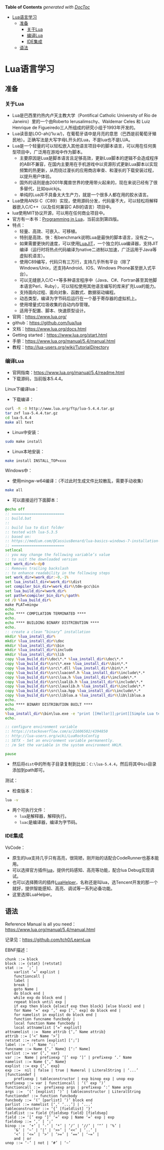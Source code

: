 <!-- START doctoc generated TOC please keep comment here to allow auto update -->
<!-- DON'T EDIT THIS SECTION, INSTEAD RE-RUN doctoc TO UPDATE -->
**Table of Contents**  *generated with [DocToc](https://github.com/thlorenz/doctoc)*

- [Lua语言学习](#lua%E8%AF%AD%E8%A8%80%E5%AD%A6%E4%B9%A0)
  - [准备](#%E5%87%86%E5%A4%87)
    - [关于Lua](#%E5%85%B3%E4%BA%8Elua)
    - [编译Lua](#%E7%BC%96%E8%AF%91lua)
    - [IDE集成](#ide%E9%9B%86%E6%88%90)
  - [语法](#%E8%AF%AD%E6%B3%95)

<!-- END doctoc generated TOC please keep comment here to allow auto update -->

# Lua语言学习

## 准备
### 关于Lua
- Lua是巴西里约热内卢天主教大学（Pontifical Catholic University of Rio de Janeiro）里的一个由Roberto Ierusalimschy、Waldemar Celes 和 Luiz Henrique de Figueiredo三人所组成的研究小组于1993年开发的。
- Lua读音是LOO-ah(/ˈluːə/)，在葡萄牙语中是月亮的意思（巴西是前葡萄牙殖民地）。正确写法是大写字母L开头的Lua，不是lua也不是LUA。
- Lua是一个轻量的可以轻松嵌入其他语言项目中的脚本语言，可以用在任何类型项目中，广泛用在游戏中作为脚本。
    - 主要原因是Lua是脚本语言且足够高效，更新Lua脚本的逻辑不会造成程序的ABI不兼容，在国内主要用在手机游戏中以资源形式更新Lua脚本以实现频繁的热更新，从而绕过漫长的应用商店审查、和漫长的下载安装过程，以提升用户体验。
    - 国外的话则是由2001年魔兽世界的使用带火起来的，现在来说已经有了很多替代，比如quickjs。
    - 单纯的Lua并不具备太大生产力，就是一个很多人都在用的胶水语言。
- Lua使用ANSI C（C89）实现，使用源码分发，代码量不大，可以轻松将解释器嵌入C/C++（以及任何兼容C ABI的语言）项目中。
- lua使用MIT协议开源，可以用在任何商业项目中。
- 官方有一本书：[Programming in Lua](https://www.lua.org/pil/)，当前出到第四版。
- 特点：
    - 轻量、高效、可嵌入、可移植。
    - 特别是高效、快：有benchmark说明Lua是最快的脚本语言，没有之一。
    - 如果需要更快的速度，可以使用[LuaJIT](https://luajit.org/)，一个独立的Lua编译器，支持JIT编译（运行时将热点代码编译为native二进制以加速，广泛运用于Java等虚拟机语言）。
    - 使用C89编写，代码只有三万行，支持几乎所有平台（除了Windows/Unix，还支持Android、IOS、Windows Phone甚至嵌入式平台）。
    - 可以无缝嵌入C/C++等多种语言程序中（Java、C#、Fortran甚至其他脚本语言Perl、Ruby），可以轻松使用其他语言编写的库来扩充Lua的能力。
    - 支持面向过程、面向对象、函数式、数据驱动编程。
    - 动态类型，编译为字节码后运行在一个基于寄存器的虚拟机上。
    - 使用增量式垃圾收集的自动内存管理。
    - 适用于配置、脚本、快速原型设计。
- 官网：https://www.lua.org/
- github：https://github.com/lua/lua
- 文档：https://www.lua.org/docs.html
- Getting started：https://www.lua.org/start.html
- 手册：https://www.lua.org/manual/5.4/manual.html
- 教程：http://lua-users.org/wiki/TutorialDirectory

### 编译Lua

- 官网指南：https://www.lua.org/manual/5.4/readme.html
- 下载源码，当前版本5.4.4。

Linux下编译lua：
- 下载编译：
```sh
curl -R -O http://www.lua.org/ftp/lua-5.4.4.tar.gz
tar zxf lua-5.4.4.tar.gz
cd lua-5.4.4
make all test
```
- Linux中安装：
```sh
sudo make install
```
- Linux本地安装：
```sh
make install INSTALL_TOP=xxx
```

Windows中：
- 使用mingw-w64编译：（不过此时生成文件比较散乱，需要手动收集）
```sh
make all
```
- 可以直接运行下面脚本：
```bat
@echo off
:: ========================
:: build.bat
::
:: build lua to dist folder
:: tested with lua-5.3.5
:: based on:
:: https://medium.com/@CassiusBenard/lua-basics-windows-7-installation-and-running-lua-files-from-the-command-line-e8196e988d71
:: ========================
setlocal
:: you may change the following variable’s value
:: to suit the downloaded version
set work_dir=%~dp0
:: Removes trailing backslash
:: to enhance readability in the following steps
set work_dir=%work_dir:~0,-1%
set lua_install_dir=%work_dir%\dist
set compiler_bin_dir=%work_dir%\tdm-gcc\bin
set lua_build_dir=%work_dir%
set path=%compiler_bin_dir%;%path%
cd /D %lua_build_dir%
make PLAT=mingw
echo.
echo **** COMPILATION TERMINATED ****
echo.
echo **** BUILDING BINARY DISTRIBUTION ****
echo.
:: create a clean “binary” installation
mkdir %lua_install_dir%
mkdir %lua_install_dir%\doc
mkdir %lua_install_dir%\bin
mkdir %lua_install_dir%\include
mkdir %lua_install_dir%\lib
copy %lua_build_dir%\doc\*.* %lua_install_dir%\doc\*.*
copy %lua_build_dir%\src\*.exe %lua_install_dir%\bin\*.*
copy %lua_build_dir%\src\*.dll %lua_install_dir%\bin\*.*
copy %lua_build_dir%\src\luaconf.h %lua_install_dir%\include\*.*
copy %lua_build_dir%\src\lua.h %lua_install_dir%\include\*.*
copy %lua_build_dir%\src\lualib.h %lua_install_dir%\include\*.*
copy %lua_build_dir%\src\lauxlib.h %lua_install_dir%\include\*.*
copy %lua_build_dir%\src\lua.hpp %lua_install_dir%\include\*.*
copy %lua_build_dir%\src\liblua.a %lua_install_dir%\lib\liblua.a
echo.
echo **** BINARY DISTRIBUTION BUILT ****
echo.
%lua_install_dir%\bin\lua.exe -e "print [[Hello!]];print[[Simple Lua test successful!!!]]"
echo.

:: configure environment variable
:: https://stackoverflow.com/a/21606502/4394850
:: http://lua-users.org/wiki/LuaRocksConfig
:: SETX - Set an environment variable permanently.
:: /m Set the variable in the system environment HKLM.

pause
```
- 然后将`dist`中的所有子目录复制到比如：`C:\lua-5.4.4`，然后将其中`bin`目录添加到path即可。

测试：
- 检查版本：
```sh
lua -v
```
- 两个可执行文件：
    - `lua`是解释器，解释执行。
    - `luac`是编译器，编译为字节码。

### IDE集成

VsCode：
- 原生的lua支持几乎只有高亮，很简陋，刚开始的话配合CodeRunner也基本能用。
- 可以选择官方插件[lua](https://github.com/LuaLS/lua-language-server)，提供代码感知、高亮等功能，配合lua Debug实现调试。
- 也可以选择腾讯的插件[LuaHelper](https://github.com/Tencent/LuaHelper)，名称还是叫lua，选Tencent开发的那一个就好，提供智能感知、高亮、调试等一系列必备功能。
- 这里选择LuaHelper。

## 语法

Reference Manual is all you need：https://www.lua.org/manual/5.4/manual.html

记录见：https://github.com/tch0/LearnLua

EBNF描述：
```EBNF
chunk ::= block
block ::= {stat} [retstat]
stat ::=  ‘;’ | 
    varlist ‘=’ explist | 
    functioncall | 
    label | 
    break | 
    goto Name | 
    do block end | 
    while exp do block end | 
    repeat block until exp | 
    if exp then block {elseif exp then block} [else block] end | 
    for Name ‘=’ exp ‘,’ exp [‘,’ exp] do block end | 
    for namelist in explist do block end | 
    function funcname funcbody | 
    local function Name funcbody | 
    local attnamelist [‘=’ explist] 
attnamelist ::=  Name attrib {‘,’ Name attrib}
attrib ::= [‘<’ Name ‘>’]
retstat ::= return [explist] [‘;’]
label ::= ‘::’ Name ‘::’
funcname ::= Name {‘.’ Name} [‘:’ Name]
varlist ::= var {‘,’ var}
var ::=  Name | prefixexp ‘[’ exp ‘]’ | prefixexp ‘.’ Name 
namelist ::= Name {‘,’ Name}
explist ::= exp {‘,’ exp}
exp ::=  nil | false | true | Numeral | LiteralString | ‘...’ |functiondef | 
    prefixexp | tableconstructor | exp binop exp | unop exp 
prefixexp ::= var | functioncall | ‘(’ exp ‘)’
functioncall ::=  prefixexp args | prefixexp ‘:’ Name args 
args ::=  ‘(’ [explist] ‘)’ | tableconstructor | LiteralString 
functiondef ::= function funcbody
funcbody ::= ‘(’ [parlist] ‘)’ block end
parlist ::= namelist [‘,’ ‘...’] | ‘...’
tableconstructor ::= ‘{’ [fieldlist] ‘}’
fieldlist ::= field {fieldsep field} [fieldsep]
field ::= ‘[’ exp ‘]’ ‘=’ exp | Name ‘=’ exp | exp
fieldsep ::= ‘,’ | ‘;’
binop ::=  ‘+’ | ‘-’ | ‘*’ | ‘/’ | ‘//’ | ‘^’ | ‘%’ | 
    ‘&’ | ‘~’ | ‘|’ | ‘>>’ | ‘<<’ | ‘..’ | 
    ‘<’ | ‘<=’ | ‘>’ | ‘>=’ | ‘==’ | ‘~=’ | 
    and | or
unop ::= ‘-’ | not | ‘#’ | ‘~’
```